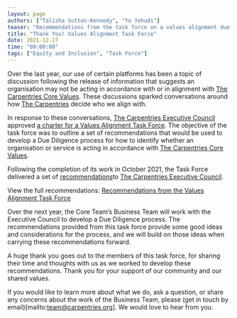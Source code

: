 ```yaml
---
layout: page
authors: ["Talisha Sutton-Kennedy", "Yo Yehudi"]
teaser: "Recommendations from the task force on a values alignment due diligence process"
title: "Thank You! Values Alignment Task Force"
date: 2021-12-27
time: "09:00:00"
tags: ["Equity and Inclusion", "Task Force"]
---
```


Over the last year, our use of certain platforms has been a topic of discussion following the release of information that suggests an organisation may not be acting in accordance with or in alignment with [The Carpentries Core Values](https://carpentries.org/values/). These discussions sparked conversations around how [The Carpentries](https://carpentries.org/) decide who we align with.

In response to these conversations, [The Carpentries Executive Council](https://docs.carpentries.org/topic_folders/governance/executive-council.html) approved [a charter for a Values Alignment Task Force](https://github.com/carpentries/task-forces/blob/main/2021/Values-Alignment/Values-Alignment-charter.md). The objective of the task force was to outline a set of recommendations that would be used to develop a Due Diligence process for how to identify whether an organisation or service is acting in accordance with [The Carpentries Core Values](https://carpentries.org/values/).

Following the completion of its work in October 2021, the Task Force delivered a set of [recommendations](/files/reports/Recommendations-ValuesAlignment-TaskForce.pdf)to [The Carpentries Executive Council](https://docs.carpentries.org/topic_folders/governance/executive-council.html).

View the full recommendations:
	[Recommendations from the Values Alignment Task Force](/files/reports/Recommendations-ValuesAlignment-TaskForce.pdf)

Over the next year, the Core Team’s Business Team will work with the Executive Council to develop a Due Diligence process. The recommendations provided from this task force provide some good ideas and considerations for the process, and we will build on those ideas when carrying these recommendations forward.

A huge thank you goes out to the members of this task force, for sharing their time and thoughts with us as we worked to develop these recommendations. Thank you for your support of our community and our shared values.

If you would like to learn more about what we do, ask a question, or share any concerns about the work of the Business Team, please (get in touch by email)[mailto:team@carpentries.org]. We would love to hear from you.
